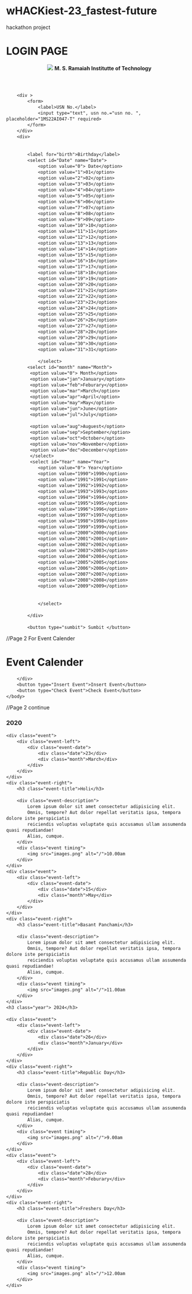 # wHACKiest-23_fastest-future
hackathon project
<!DOCtype HTML>
<HTML>
    <head>
    <link rel="stylesheet" href="style.css">
        <h1> LOGIN PAGE</h1>
        <title>Login Page </title>
        <header> <img src="m.s." height="80",width="100"> <B> M. S. Ramaiah Institutte of Technology</B> </header>
        </head>
        
        <div >
            <form>
                <label>USN No.</label>
                <input type="text", usn no.="usn no. ", placeholder="1MS22AI047-T" required>
            </form>
        </div>
        <div>

            
            <label for="birth">Birthday</label>
            <select id="Date" name="Date">
                <option value="0"> Date</option>
                <option value="1">01</option>
                <option value="2">02</option>
                <option value="3">03</option>
                <option value="4">04</option>
                <option value="5">05</option>
                <option value="6">06</option>
                <option value="7">07</option>
                <option value="8">08</option>
                <option value="9">09</option>
                <option value="10">10</option>
                <option value="11">11</option>
                <option value="12">12</option>
                <option value="13">13</option>
                <option value="14">14</option>
                <option value="15">15</option>
                <option value="16">16</option>
                <option value="17">17</option>
                <option value="18">18</option>
                <option value="19">19</option>
                <option value="20">20</option>
                <option value="21">21</option>
                <option value="22">22</option>
                <option value="23">23</option>
                <option value="24">24</option>
                <option value="25">25</option>
                <option value="26">26</option>
                <option value="27">27</option>
                <option value="28">28</option>
                <option value="29">29</option>
                <option value="30">30</option>
                <option value="31">31</option>

                </select>
            <select id="month" name="Month">
             <option value="0"> Month</option>
             <option value="jan">January</option>
             <option value="feb">Feburary</option>
             <option value="mar">March</option>
             <option value="apr">April</option>
             <option value="may">May</option>
             <option value="jun">June</option>
             <option value="jul">July</option>
            
             <option value="aug">Auguest</option>
             <option value="sep">September</option>
             <option value="oct">October</option>
             <option value="nov">November</option>
             <option value="dec">December</option>
             </select>
             <select id="Year" name="Year">
                <option value="0"> Year</option>
                <option value="1990">1990</option>
                <option value="1991">1991</option>
                <option value="1992">1992</option>
                <option value="1993">1993</option>
                <option value="1994">1994</option>
                <option value="1995">1995</option>
                <option value="1996">1996</option> 
                <option value="1997">1997</option>
                <option value="1998">1998</option>
                <option value="1999">1999</option>
                <option value="2000">2000</option>
                <option value="2001">2001</option>
                <option value="2002">2002</option>
                <option value="2003">2003</option>
                <option value="2004">2004</option>
                <option value="2005">2005</option>
                <option value="2006">2006</option>
                <option value="2007">2007</option>
                <option value="2008">2008</option>
                <option value="2009">2009</option>
                

                </select>
        
            </div>

            <button type="sumbit"> Sumbit </button> 
  
    

  
    
</HTML>



//Page 2 For Event Calender
<!DOCTYPE html>
<HTML>
    <head>
        <title> Event Calender</title>
    </head>
    <body>
        <div>
            <h1>Event Calender</h1>

        </div>
        <button type="Insert Event">Insert Event</button>
        <button type="Check Event">Check Event</button>
    </body>
</HTML>

//Page 2 continue
<!DOCTYPE html>
<html lang="en">
<head>
    <meta charset="UTF-8"/>
    <meta name="viewport" content="width=device-width, initial-scale=1.0">
    <title>Event Calender</title>
    <link rel="stylesheet" href="style.css"/>
</head>
<body>
    <div class="Event-calender">
    <h3 class="year"> 2020</h3>

    <div class="event">
        <div class="event-left">
            <div class="event-date">
                <div class="date">23</div>
                <div class="month">March</div>
            </div>
        </div>
    </div>
    <div class="event-right">
        <h3 class="event-title">Holi</h3>

        <div class="event-description">
            Lorem ipsum dolor sit amet consectetur adipisicing elit. 
            Omnis, tempore? Aut dolor repellat veritatis ipsa, tempora dolore iste perspiciatis 
            reiciendis voluptas voluptate quis accusamus ullam assumenda quasi repudiandae! 
            Alias, cumque.
        </div>
        <div class="event timing">
            <img src="images.png" alt="/">10.00am
        </div>
    </div>
    <div class="event">
        <div class="event-left">
            <div class="event-date">
                <div class="date">15</div>
                <div class="month">May</div>
            </div>
        </div>
    </div>
    <div class="event-right">
        <h3 class="event-title">Basant Panchami</h3>

        <div class="event-description">
            Lorem ipsum dolor sit amet consectetur adipisicing elit. 
            Omnis, tempore? Aut dolor repellat veritatis ipsa, tempora dolore iste perspiciatis 
            reiciendis voluptas voluptate quis accusamus ullam assumenda quasi repudiandae! 
            Alias, cumque.
        </div>
        <div class="event timing">
            <img src="images.png" alt="/">11.00am
        </div>
    </div>
    <h3 class="year"> 2024</h3>

    <div class="event">
        <div class="event-left">
            <div class="event-date">
                <div class="date">26</div>
                <div class="month">January</div>
            </div>
        </div>
    </div>
    <div class="event-right">
        <h3 class="event-title">Republic Day</h3>

        <div class="event-description">
            Lorem ipsum dolor sit amet consectetur adipisicing elit. 
            Omnis, tempore? Aut dolor repellat veritatis ipsa, tempora dolore iste perspiciatis 
            reiciendis voluptas voluptate quis accusamus ullam assumenda quasi repudiandae! 
            Alias, cumque.
        </div>
        <div class="event timing">
            <img src="images.png" alt="/">9.00am
        </div>
    </div>
    <div class="event">
        <div class="event-left">
            <div class="event-date">
                <div class="date">28</div>
                <div class="month">Feburary</div>
            </div>
        </div>
    </div>
    <div class="event-right">
        <h3 class="event-title">Freshers Day</h3>

        <div class="event-description">
            Lorem ipsum dolor sit amet consectetur adipisicing elit. 
            Omnis, tempore? Aut dolor repellat veritatis ipsa, tempora dolore iste perspiciatis 
            reiciendis voluptas voluptate quis accusamus ullam assumenda quasi repudiandae! 
            Alias, cumque.
        </div>
        <div class="event timing">
            <img src="images.png" alt="/">12.00am
        </div>
    </div>
    
</body>
</html>

